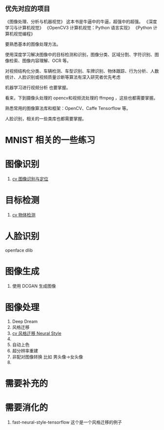 
## 优先对应的项目

《图像处理、分析与机器视觉》 这本书是牛逼中的牛逼，超强中的超强。
《深度学习与计算机视觉》
《OpenCV3 计算机视觉：Python 语言实现》
《Python 计算机视觉编程》

要熟悉基本的图像处理方法。

使用深度学习解决图像中的目标检测和识别，图像分类、区域分割、字符识别、图像检索、图像内容理解、OCR 等。

对视频结构化分类、车辆检测、车型识别、车牌识别、物体跟踪、行为分析、人数统计、人脸识别或视频质量诊断等算法有深入研究者优先考虑

机器学习进行视频分析 也要掌握。

看来，下到摄像头处理的 opencv和视频流处理的 ffmpeg ，这些也都需要掌握。

熟悉常用的图像算法库和框架：OpenCV、Caffe Tensorflow 等。

人脸识别，相关的一些类库也都需要掌握。

# MNIST 相关的一些练习





# 图像识别

1. [cv 图像识别与定位](http://106.15.37.116/2018/04/03/cv-image-recognition-and-location/)



# 目标检测



1. [cv 物体检测](http://106.15.37.116/2018/04/02/cv-object-detection/)



# 人脸识别

openface
dlib



# 图像生成

1. 使用 DCGAN 生成图像







# 图像处理

1. Deep Dream
2. 风格迁移
3. [cv 风格迁移 Neural Style](http://106.15.37.116/2018/04/02/cv-neural-style/)
4.
5. 自动上色
6. 超分辨率重建
7. 非配对图像转换 比如 男头像->女头像
8.


# 需要补充的







# 需要消化的

1. fast-neural-style-tensorflow  这个是一个风格迁移的例子
